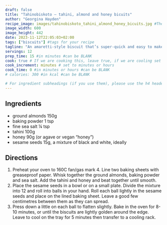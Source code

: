 ```yaml
---
draft: false
title: "Tahinobiskoto – tahini, almond and honey bicuits"
author: "Georgina Hayden"
recipe_image: images/tahinobiskoto_tahini_almond_honey_bicuits.jpg #The image for your recipe
image_width: 600
image_height: 442
date: 2023-11-12T22:05:03+02:00
tags: ["biscuits"] #tags for your recipe
tagline: "An amaretti-style biscuit that’s super-quick and easy to make"
servings: 12
prep_time: 15 #in minutes #can be BLANK
cook: true # If we are cooking this, leave true, if we are cooling set to false
cook_increment: minutes # set to minutes or hours
cook_time: 0 #in minutes or hours #can be BLANK
# calories: 300 #in kcal #can be BLANK

# For ingredient subheadings (if you use them), please use the h4 header.  For print view I have those elements targeted
---
```



## Ingredients

- ground almonds 150g
- baking powder 1 tsp
- fine sea salt ¼ tsp
- tahini 100g
- honey 90g (or agave or vegan “honey”)
- sesame seeds 15g, a mixture of black and white, ideally

## Directions

1. Preheat your oven to 160C fan/gas mark 4. Line two baking sheets with greaseproof paper. Whisk together the ground almonds, baking powder and sea salt. Add the tahini and honey and beat together until smooth.
2. Place the sesame seeds in a bowl or on a small plate. Divide the mixture into 12 and roll into balls in your hand. Roll each ball lightly in the sesame seeds and place on the lined baking sheet. Leave a good few centimetres between them as they can spread.
3. Press down a little on each ball to flatten slightly. Bake in the oven for 8-10 minutes, or until the biscuits are lightly golden around the edge. Leave to cool on the tray for 5 minutes then transfer to a cooling rack.
